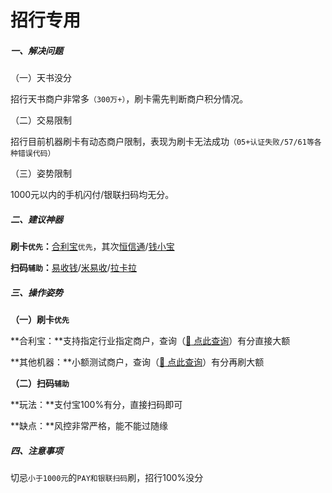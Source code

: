# 招行专用

##### 一、解决问题

（一）天书没分

招行天书商户非常多`（300万+）`，刷卡需先判断商户积分情况。

（二）交易限制

招行目前机器刷卡有动态商户限制，表现为刷卡无法成功`（05+认证失败/57/61等各种错误代码）`

（三）姿势限制

1000元以内的手机闪付/银联扫码均无分。



##### 二、建议神器

**刷卡`优先`：**[合利宝](tool/hlb.md)`优先`，其次[恒信通](tool/hxt.md)/[钱小宝](tool/qxb.md)

**扫码`辅助`：**[易收钱](tool/ysq.md)/[米易收](tool/mys.md)/[拉卡拉](tool/lkl.md)



##### 三、操作姿势

**（一）刷卡`优先`**

**合利宝：**支持指定行业指定商户，查询（[:link: 点此查询](https://www.zjkmkj.com/Weixin/index)）有分直接大额

**其他机器：**小额测试商户，查询（[:link: 点此查询](https://www.zjkmkj.com/Weixin/index)）有分再刷大额

**（二）扫码`辅助`**

**玩法：**支付宝100%有分，直接扫码即可

**缺点：**风控非常严格，能不能过随缘



##### 四、注意事项

切忌`小于1000元`的`PAY和银联扫码`刷，招行100%没分
